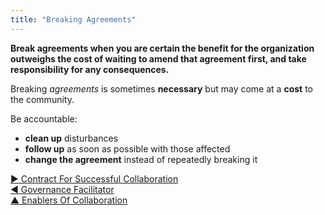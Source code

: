 ```yaml
---
title: "Breaking Agreements"
---
```



**Break agreements when you are certain the benefit for the organization outweighs the cost of waiting to amend that agreement first, and take responsibility for any consequences.**

Breaking <dfn data-info="Agreement: An agreed upon guideline, process, protocol or policy designed to guide the flow of value.">agreements</dfn> is sometimes **necessary** but may come at a **cost** to the community.

Be accountable:

-   **clean up** disturbances
-   **follow up** as soon as possible with those affected
-   **change the agreement** instead of repeatedly breaking it


[&#9654; Contract For Successful Collaboration](contract-for-successful-collaboration.html)<br/>[&#9664; Governance Facilitator](governance-facilitator.html)<br/>[&#9650; Enablers Of Collaboration](enablers-of-collaboration.html)


